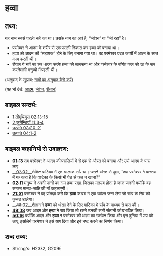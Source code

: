 # हव्वा #

## तथ्य: ##

यह नाम सबसे पहली स्त्री का था। उसके नाम का अर्थ है, “जीवन” या “जी रहा” है।

* परमेश्वर ने आदम के शरीर से एक पसली निकाल कर हव्वा को बनाया था।
* हव्वा को आदम की “सहायक” होने के लिए बनाया गया था। वह परमेश्वर प्रदत्त कार्यों में आदम के साथ काम करती थी।
* शैतान ने सर्प का रूप धारण करके हव्वा को ललचाया था और परमेश्वर के वर्जित फल को खा के पाप करनेवाली मनुष्यों में पहली थी।

(अनुवाद के सुझाव: [नामों का अनुवाद कैसे करें](rc://en/ta/man/translate/translate-names))

(यह भी देखें: [आदम](../names/adam.md), [जीवन](../kt/life.md), [शैतान](../kt/satan.md))

## बाइबल सन्दर्भ: ##

* [1 तीमुथियुस 02:13-15](rc://en/tn/help/1ti/02/13)
* [2 कुरिन्थियों 11:3-4](rc://en/tn/help/2co/11/03)
* [उत्पत्ति 03:20-21](rc://en/tn/help/gen/03/20)
* [उत्पत्ति 04:1-2](rc://en/tn/help/gen/04/01)

## बाइबल कहानियों से उदाहरण: ##

* __[01:13](rc://en/tn/help/obs/01/13)__ तब परमेश्वर ने आदम की पसलियों में से एक से औरत को बनाया और उसे आदम के पास लाए।
* __[02:02](rc://en/tn/help/obs/02/02)__लेकिन वाटिका में एक चालाक साँप था। उसने औरत से पूछा, “क्या परमेश्वर ने वास्तव में यह कहा है कि वाटिका के किसी भी पेड़ से फल न खाना?”
* __[02:11](rc://en/tn/help/obs/02/11)__ मनुष्य ने अपनी पत्नी का नाम हव्वा रखा, जिसका मतलब होता है जगत जननी क्योंकि वह समस्त मानव-जाति की माँ कहलाएगी।
* __[21:01](rc://en/tn/help/obs/21/01)__ परमेश्वर ने यह प्रतिज्ञा करी कि __हव्वा__ के वंश में एक व्यक्ति जन्म लेगा जो साँप के सिर को कुचल डालेगा।
* __[48:02](rc://en/tn/help/obs/48/02)__शैतान ने __हव्वा__ को धोखा देने के लिए वाटिका में साँप के माध्यम से बात की। 
* __[49:08](rc://en/tn/help/obs/49/08)__ जब आदम और __हव्वा__ ने पाप किया तो इसने उनकी सारी संतानों को प्रभावित किया।
* __[50:16](rc://en/tn/help/obs/50/16)__ क्योंकि आदम और __हव्वा__ ने परमेश्वर की आज्ञा का उलंघन किया और इस दुनिया में पाप को लाए, इसलिये परमेश्वर ने इसे श्राप दिया और इसे नष्ट करने का निर्णय किया।

## शब्द तथ्य: ##

* Strong's: H2332, G2096
